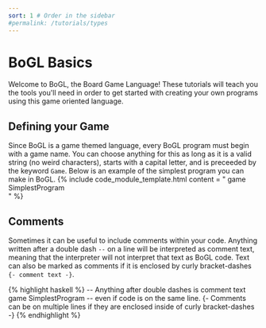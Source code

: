 ```yaml
---
sort: 1 # Order in the sidebar
#permalink: /tutorials/types
---
```

 
# BoGL Basics
Welcome to BoGL, the Board Game Language! These tutorials will teach you the tools you'll need in order to get started with creating your own programs using this game oriented language.

## Defining your Game
Since BoGL is a game themed language, every BoGL program must begin with a game name. You can choose anything for this as long as it is a valid string (no weird characters), starts with a capital letter, and is preceeded by the keyword `Game`. Below is an example of the simplest program you can make in BoGL.
{% include code_module_template.html 
content = "
game SimplestProgram <br/>
"
%}

## Comments
Sometimes it can be useful to include comments within your code. Anything written after a double dash `--` on a line will be interpreted as comment text, meaning that the interpreter will not interpret that text as BoGL code.
Text can also be marked as comments if it is enclosed by curly bracket-dashes `{- comment text -}`.

{% highlight haskell %}
-- Anything after double dashes is comment text
game SimplestProgram -- even if code is on the same line.
{-
Comments can be
on multiple lines
if they are enclosed inside
of curly bracket-dashes
-}
{% endhighlight %}
